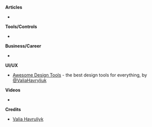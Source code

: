 
**Articles**

* 

**Tools/Controls**

* 

**Business/Career**

* 

**UI/UX**

* [Awesome Design Tools](https://github.com/LisaDziuba/Awesome-Design-Tools) - the best design tools for everything, by [@ValiaHavryliuk](https://twitter.com/ValiaHavryliuk)

**Videos**

* 

**Credits**

* [Valia Havruliyk](https://github.com/valianka)
